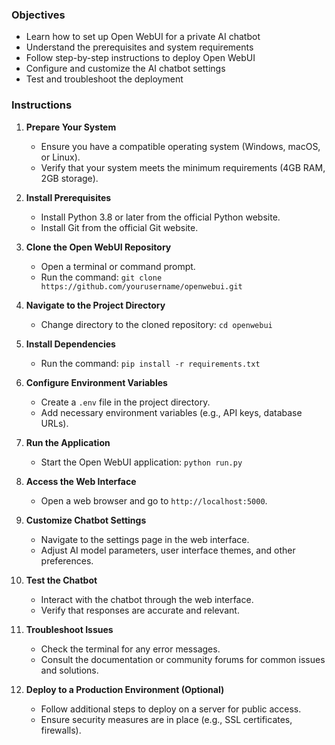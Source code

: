 ### Objectives
- Learn how to set up Open WebUI for a private AI chatbot
- Understand the prerequisites and system requirements
- Follow step-by-step instructions to deploy Open WebUI
- Configure and customize the AI chatbot settings
- Test and troubleshoot the deployment

### Instructions
1. **Prepare Your System**
   - Ensure you have a compatible operating system (Windows, macOS, or Linux).
   - Verify that your system meets the minimum requirements (4GB RAM, 2GB storage).

2. **Install Prerequisites**
   - Install Python 3.8 or later from the official Python website.
   - Install Git from the official Git website.

3. **Clone the Open WebUI Repository**
   - Open a terminal or command prompt.
   - Run the command: `git clone https://github.com/yourusername/openwebui.git`

4. **Navigate to the Project Directory**
   - Change directory to the cloned repository: `cd openwebui`

5. **Install Dependencies**
   - Run the command: `pip install -r requirements.txt`

6. **Configure Environment Variables**
   - Create a `.env` file in the project directory.
   - Add necessary environment variables (e.g., API keys, database URLs).

7. **Run the Application**
   - Start the Open WebUI application: `python run.py`

8. **Access the Web Interface**
   - Open a web browser and go to `http://localhost:5000`.

9. **Customize Chatbot Settings**
   - Navigate to the settings page in the web interface.
   - Adjust AI model parameters, user interface themes, and other preferences.

10. **Test the Chatbot**
    - Interact with the chatbot through the web interface.
    - Verify that responses are accurate and relevant.

11. **Troubleshoot Issues**
    - Check the terminal for any error messages.
    - Consult the documentation or community forums for common issues and solutions.

12. **Deploy to a Production Environment (Optional)**
    - Follow additional steps to deploy on a server for public access.
    - Ensure security measures are in place (e.g., SSL certificates, firewalls).
